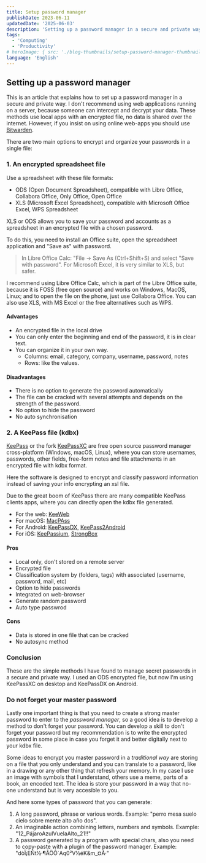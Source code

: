```yaml
---
title: Setup password manager
publishDate: 2023-06-11
updatedDate: '2025-06-03'
description: 'Setting up a password manager in a secure and private way'
tags:
  - 'Computing'
  - 'Productivity'
# heroImage: { src: './blog-thumbnails/setup-password-manager-thumbnail.jpg', color: '#4891B2' }
language: 'English'
---
```


## Setting up a password manager

This is an article that explains how to set up a password manager in a secure and private way. I don't recommend using web applications running on a server, because someone can intercept and decrypt your data. These methods use local apps with an encrypted file, no data is shared over the internet. However, if you insist on using online web-apps you should use [Bitwarden](https://bitwarden.com/).

There are two main options to encrypt and organize your passwords in a single file:

### 1. An encrypted spreadsheet file

Use a spreadsheet with these file formats:

- ODS (Open Document Spreadsheet), compatible with Libre Office, Collabora Office, Only Office, Open Office
- XLS (Microsoft Excel Spreadsheet), compatible with Microsoft Office Excel, WPS Spreadsheet

XLS or ODS allows you to save your password and accounts as a spreadsheet in an encrypted file with a chosen password.

To do this, you need to install an Office suite, open the spreadsheet application and "Save as" with password.

> In Libre Office Calc: "File -> Save As (Ctrl+Shift+S) and select "Save with password".
> For Microsoft Excel, it is very similar to XLS, but safer.

I recommend using Libre Office Calc, which is part of the Libre Office suite, because it is FOSS (free open source) and works on Windows, MacOS, Linux; and to open the file on the phone, just use Collabora Office. You can also use XLS, with MS Excel or the free alternatives such as WPS.

#### Advantages

- An encrypted file in the local drive
- You can only enter the beginning and end of the password, it is in clear text.
- You can organize it in your own way.
   	- Columns: email, category, company, username, password, notes
   	- Rows: like the values.

#### Disadvantages

- There is no option to generate the password automatically
- The file can be cracked with several attempts and depends on the strength of the password.
- No option to hide the password
- No auto synchronisation

### 2. A KeePass file (kdbx)

[KeePass](https://keepass.info/) or the fork [KeePassXC](https://keepassxc.org/) are free open source password manager cross-platform (Windows, macOS, Linux), where you can store usernames, passwords, other fields, free-form notes and file attachments in an encrypted file with kdbx format.

Here the software is designed to encrypt and classify password information instead of saving your info encrypting an xsl file.

Due to the great boom of KeePass there are many compatible KeePass clients apps, where you can directly open the kdbx file generated.

- For the web: [KeeWeb](https://github.com/keeweb/keeweb/releases/)
- For macOS: [MacPAss](https://github.com/MacPass/MacPass/releases)
- For Android: [KeePassDX](https://www.keepassdx.com/), [KeePass2Android](https://github.com/PhilippC/keepass2android/releases)
- For iOS: [KeePassium](https://keepassium.com/), [StrongBox](https://strongboxsafe.com/)

#### Pros

- Local only, don't stored on a remote server
- Encrypted file
- Classification system by (folders, tags) with associated (username, password, mail, etc)
- Option to hide passwords
- Integrated on web-browser
- Generate random password
- Auto type passwrod

#### Cons

- Data is stored in one file that can be cracked
- No autosync method

### Conclusion

These are the simple methods I have found to manage secret passwords in a secure and private way. I used an ODS encrypted file, but now I'm using KeePassXC on desktop and KeePassDX on Android.

### Do not forget your master password

Lastly one important thing is that you need to create a strong master password to enter to the *password manager*, so a good idea is to develop a method to don't forget your password. You can develop a skill to don't forget your password but my recommendation is to write the encrypted password in some place in case you forget it and better digitally next to your kdbx file.

Some ideas to encrypt you master password in a *traditional way* are  storing on a file that you only understand and you can translate to a password, like in a drawing or any other thing that refresh your memory. In my case I use an image with symbols that I understand, others use a meme, parts of a book, an encoded text. The idea is store your password in a way that no-one understand but is very accesible to you.

And here some types of password that you can generate:

1. A long password, phrase or various words. Example: "perro mesa suelo cielo sobre mente alto año dos".
2. An imaginable action combining letters, numbers and symbols. Example: "12_PájaroAzulVuelaAlto_21!!"
3. A password generated by a program with special chars, also you need to copy-paste with a plugin of the password manager. Example: "dòÏ¡EÑt½·¶ÃÖÔ`Aq0²V½éK&m_¤Ã·"
